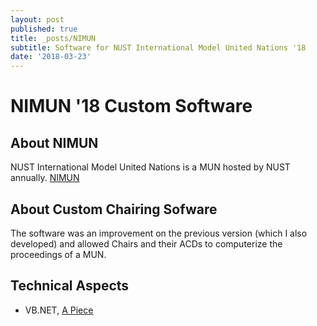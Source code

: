 ```yaml
---
layout: post
published: true
title: _posts/NIMUN
subtitle: Software for NUST International Model United Nations '18
date: '2018-03-23'
---
```

# NIMUN '18 Custom Software

## About NIMUN
NUST International Model United Nations is a MUN hosted by NUST annually. 
[NIMUN](nimun.com.pk)

## About Custom Chairing Sofware
The software was an improvement on the previous version (which I also developed) and allowed Chairs and their ACDs to computerize the proceedings of a MUN.

## Technical Aspects
- VB.NET,
[A Piece](http://www.nimun.com.pk/media/nimunation/pages/T&OD/)